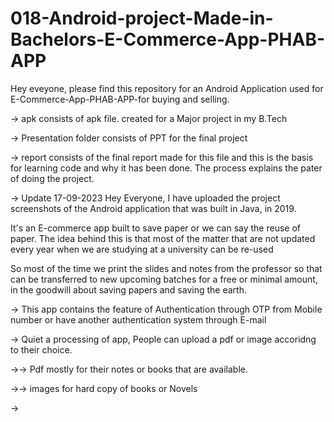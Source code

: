 # 018-Android-project-Made-in-Bachelors-E-Commerce-App-PHAB-APP
Hey eveyone, please find this repository for an Android Application used for E-Commerce-App-PHAB-APP-for buying and selling. 

-> apk consists of apk file. created for a Major project in my B.Tech

-> Presentation folder consists of PPT for the final project

-> report consists of the final report made for this file and this is the basis for learning code and why it has been done. The process explains the pater of doing the project.

-> Update 17-09-2023
Hey Everyone, I have uploaded the project screenshots of the Android application that was built in Java, in 2019.

It's an E-commerce app built to save paper or we can say the reuse of paper.
The idea behind this is that most of the matter that are not updated every year when we are studying at a university can be re-used

So most of the time we print the slides and notes from the professor so that can be transferred to new upcoming batches for a free or minimal amount, in the goodwill about saving papers and saving the earth.

-> This app contains the feature of Authentication through OTP from Mobile number or have another authentication system through E-mail

-> Quiet a processing of app, People can upload a pdf or image accoridng to their choice.

->-> Pdf mostly for their notes or books that are available.

->-> images for hard copy of books or Novels 

->
